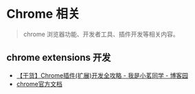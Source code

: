 # Chrome 相关
> chrome 浏览器功能、开发者工具、插件开发等相关内容。

## chrome extensions 开发
+ [【干货】Chrome插件(扩展)开发全攻略 - 我是小茗同学 - 博客园](https://www.cnblogs.com/liuxianan/p/chrome-plugin-develop.html)
+ [chrome官方文档](https://developer.chrome.com/extensions)
